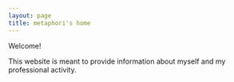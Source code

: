 ```yaml
---
layout: page
title: metaphori's home
---
```


Welcome!

This website is meant to provide information about myself and my professional activity.
